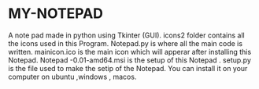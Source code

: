 # MY-NOTEPAD
A note pad made in python using Tkinter (GUI).
icons2 folder contains all the icons used in this Program.
Notepad.py is where all the main code is written.
mainicon.ico is the main icon which will apperar after installing this Notepad.
Notepad -0.01-amd64.msi is the setup of this Notepad .
setup.py is the file used to make the setip of the Notepad.
You can install it on your computer on ubuntu ,windows , macos.
